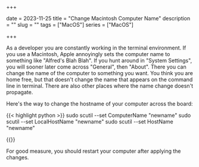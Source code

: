 +++ 

date = 2023-11-25
title = "Change Macintosh Computer Name"
description = ""
slug = ""
tags = ["MacOS"]
series = ["MacOS"]

+++

As a developer you are constantly working in the terminal environment. If you use a Macintosh, Apple annoyingly sets the computer name to something like "Alfred's Blah Blah". If you hunt around in "System Settings", you will sooner later come across "General", then "About". There you can change the name of the computer to something you want. You think you are home free, but that doesn't change the name that appears on the command line in terminal. There are also other places where the name change doesn't propagate. 

Here's the way to change the hostname of your computer across the board:

{{< highlight python >}}
sudo scutil --set ComputerName "newname"
sudo scutil --set LocalHostName "newname"
sudo scutil --set HostName "newname"

{{</highlight >}}

For good measure, you should restart your computer after applying the changes. 
